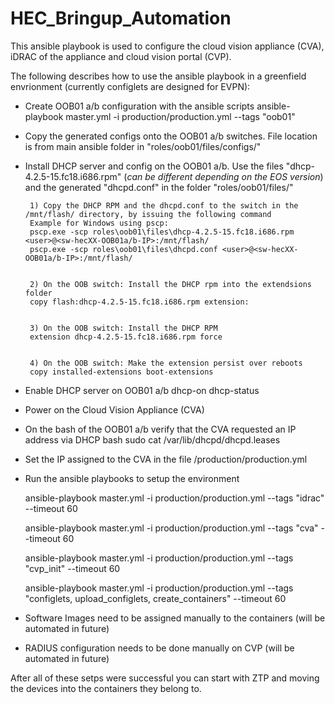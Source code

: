 # HEC_Bringup_Automation

This ansible playbook is used to configure the cloud vision appliance (CVA), iDRAC of the appliance and cloud vision portal (CVP).

The following describes how to use the ansible playbook in a greenfield envrionment (currently configlets are designed for EVPN):

- Create OOB01 a/b configuration with the ansible scripts
 		ansible-playbook master.yml -i production/production.yml --tags "oob01"

 - Copy the generated configs onto the OOB01 a/b switches. File location is from main ansible folder in "roles/oob01/files/configs/"
 
 - Install DHCP server and config on the OOB01 a/b. Use the files "dhcp-4.2.5-15.fc18.i686.rpm" (*can be different depending on the EOS version*) and the generated "dhcpd.conf" in the folder "roles/oob01/files/"
 
		1) Copy the DHCP RPM and the dhcpd.conf to the switch in the /mnt/flash/ directory, by issuing the following command
		Example for Windows using pscp:
		pscp.exe -scp roles\oob01\files\dhcp-4.2.5-15.fc18.i686.rpm <user>@<sw-hecXX-OOB01a/b-IP>:/mnt/flash/
		pscp.exe -scp roles\oob01\files\dhcpd.conf <user>@<sw-hecXX-OOB01a/b-IP>:/mnt/flash/


		2) On the OOB switch: Install the DHCP rpm into the extendsions folder
		copy flash:dhcp-4.2.5-15.fc18.i686.rpm extension:


		3) On the OOB switch: Install the DHCP RPM
		extension dhcp-4.2.5-15.fc18.i686.rpm force


		4) On the OOB switch: Make the extension persist over reboots
		copy installed-extensions boot-extensions
 
 
 - Enable DHCP server on OOB01 a/b
		dhcp-on
		dhcp-status 
 
 - Power on the Cloud Vision Appliance (CVA)
 
 - On the bash of the OOB01 a/b verify that the CVA requested an IP address via DHCP 
 		bash
		sudo cat /var/lib/dhcpd/dhcpd.leases

 - Set the IP assigned to the CVA in the file <ansible-home>/production/production.yml
  
 - Run the ansible playbooks to setup the environment
 
      ansible-playbook master.yml -i production/production.yml --tags "idrac" --timeout 60

      ansible-playbook master.yml -i production/production.yml --tags "cva" --timeout 60

      ansible-playbook master.yml -i production/production.yml --tags "cvp_init" --timeout 60

      ansible-playbook master.yml -i production/production.yml --tags "configlets, upload_configlets, create_containers" --timeout 60


 - Software Images need to be assigned manually to the containers (will be automated in future)
 
 - RADIUS configuration needs to be done manually on CVP (will be automated in future)


After all of these setps were successful you can start with ZTP and moving the devices into the containers they belong to. 
